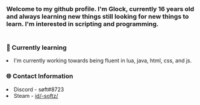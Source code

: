 <h3>Welcome to my github profile. I'm Glock, currently 16 years old and always learning new things still looking for new things to learn. I'm interested in scripting and programming.</h3>

<h3><br>🧠 Currently learning</br></h3>
<li>I'm currently working towards being fluent in lua, java, html, css, and js.</li>

<h3>🌐 Contact Information</h3>
 <li><img src="/glockhvh/glockhvh/raw/main/smalldiscord.png" alt="" style="max-width:100%;">Discord - søft#8723</li>
 <li>Steam - <a href="https://steamcommunity.com/id/-softz/" rel="nofollow">id/-softz/</a></li>
 
